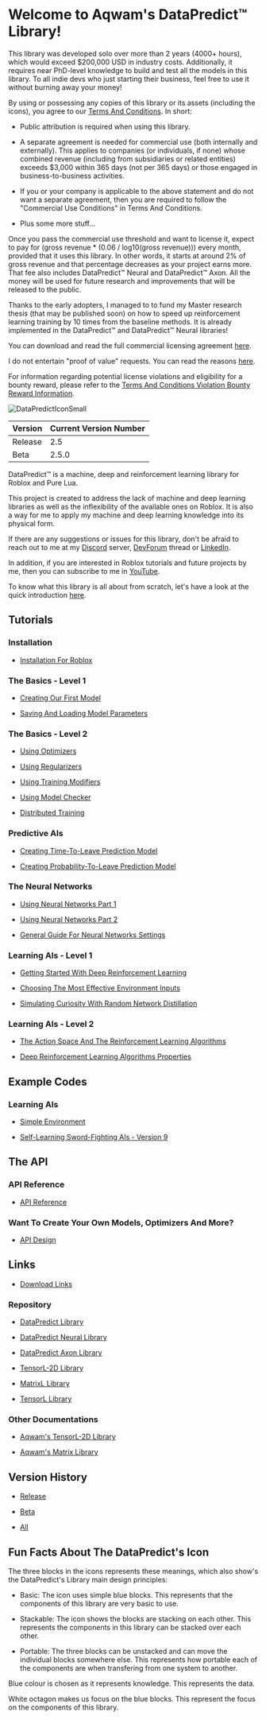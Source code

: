 # Welcome to Aqwam's DataPredict™ Library!

This library was developed solo over more than 2 years (4000+ hours), which would exceed $200,000 USD in industry costs. Additionally, it requires near PhD-level knowledge to build and test all the models in this library. To all indie devs who just starting their business, feel free to use it without burning away your money!

By using or possessing any copies of this library or its assets (including the icons), you agree to our [Terms And Conditions](TermsAndConditions.md). In short:

* Public attribution is required when using this library.

* A separate agreement is needed for commercial use (both internally and externally). This applies to companies (or individuals, if none) whose combined revenue (including from subsidiaries or related entities) exceeds $3,000 within 365 days (not per 365 days) or those engaged in business-to-business activities.

* If you or your company is applicable to the above statement and do not want a separate agreement, then you are required to follow the "Commercial Use Conditions" in Terms And Conditions.

* Plus some more stuff...

Once you pass the commercial use threshold and want to license it, expect to pay for (gross revenue * (0.06 / log10(gross revenue))) every month, provided that it uses this library. In other words, it starts at around 2% of gross revenue and that percentage decreases as your project earns more. That fee also includes DataPredict™ Neural and DataPredict™ Axon. All the money will be used for future research and improvements that will be released to the public.

Thanks to the early adopters, I managed to to fund my Master research thesis (that may be published soon) on how to speed up reinforcement learning training by 10 times from the baseline methods. It is already implemented in the DataPredict™ and DataPredict™ Neural libraries!

You can download and read the full commercial licensing agreement [here](https://github.com/AqwamCreates/DataPredict/blob/main/docs/DataPredict%20Libraries%20Licensing%20Agreement.docx).

I do not entertain "proof of value" requests. You can read the reasons [here](WhyIDoNotEntertainProofOfValueRequests.md).

For information regarding potential license violations and eligibility for a bounty reward, please refer to the [Terms And Conditions Violation Bounty Reward Information](TermsAndConditionsViolationBountyRewardInformation.md).

![DataPredictIconSmall](https://github.com/AqwamCreates/DataPredict/assets/67371914/1122cce4-747b-4054-88f0-2685414b0d73)

| Version | Current Version Number |
|---------|------------------------|
| Release | 2.5                    |
| Beta    | 2.5.0                  |          

DataPredict™ is a machine, deep and reinforcement learning library for Roblox and Pure Lua.

This project is created to address the lack of machine and deep learning libraries as well as the inflexibility of the available ones on Roblox. It is also a way for me to apply my machine and deep learning knowledge into its physical form.

If there are any suggestions or issues for this library, don't be afraid to reach out to me at my [Discord](https://discord.gg/BAZsynkede) server, [DevForum](https://devforum.roblox.com/t/beta-mdll-machine-and-deep-learning-library-includes-optimizers-retrainable-models-and-more/2196446?u=myoriginsworkshop) thread or [LinkedIn](https://www.linkedin.com/in/aqwam-harish-aiman/).

In addition, if you are interested in Roblox tutorials and future projects by me, then you can subscribe to me in [YouTube](https://www.youtube.com/channel/UCUrwoxv5dufEmbGsxyEUPZw).

To know what this library is all about from scratch, let's have a look at the quick introduction [here](QuickIntroduction.md).

## Tutorials

### Installation

* [Installation For Roblox](Tutorials/InstallationForRoblox.md)

### The Basics - Level 1

* [Creating Our First Model](Tutorials/CreatingOurFirstModel.md)

* [Saving And Loading Model Parameters](Tutorials/SavingAndLoadingModelParameters.md)

### The Basics - Level 2

* [Using Optimizers](Tutorials/UsingOptimizers.md)

* [Using Regularizers](Tutorials/UsingRegularizers.md)

* [Using Training Modifiers](Tutorials/UsingTrainingModifiers.md)

* [Using Model Checker](Tutorials/UsingModelChecker.md)

* [Distributed Training](Tutorials/DistributedTraining.md)

### Predictive AIs

* [Creating Time-To-Leave Prediction Model](Tutorials/CreatingTimeToLeavePredictionModel.md)

* [Creating Probability-To-Leave Prediction Model](Tutorials/CreatingProbabilityToLeavePredictionModel.md)

### The Neural Networks

* [Using Neural Networks Part 1](Tutorials/UsingNeuralNetworksPart1.md)

* [Using Neural Networks Part 2](Tutorials/UsingNeuralNetworksPart2.md)

* [General Guide For Neural Networks Settings](Tutorials/GeneralGuideForNeuralNetworksSettings.md)

### Learning AIs - Level 1

* [Getting Started With Deep Reinforcement Learning](Tutorials/GettingStartedWithDeepReinforcementLearning.md)

* [Choosing The Most Effective Environment Inputs](Tutorials/ChoosingTheMostEffectiveEnvironmentInputs.md)

* [Simulating Curiosity With Random Network Distillation](Tutorials/SimulatingCuriosityWithRandomNetworkDistillation.md)

### Learning AIs - Level 2

* [The Action Space And The Reinforcement Learning Algorithms](Tutorials/TheActionSpaceAndTheReinforcementLearningAlgorithms.md)

* [Deep Reinforcement Learning Algorithms Properties](Tutorials/DeepReinforcementLearningAlgorithmsProperties.md)

## Example Codes

### Learning AIs

* [Simple Environment](https://github.com/AqwamCreates/DataPredict-Tutorials-Source-Codes/tree/main/How%20To%20Create%20Neural%20Networks%20With%20Reinforcement%20Learning%20For%20Roblox)

* [Self-Learning Sword-Fighting AIs - Version 9](https://github.com/AqwamCreates/DataPredict-Tutorials-Source-Codes/tree/main/Self-Learning%20Sword-Fighting%20AIs%20Version%209)

## The API

### API Reference

* [API Reference](API.md)

### Want To Create Your Own Models, Optimizers And More?

* [API Design](APIDesign.md)

## Links

* [Download Links](DownloadLinks.md)

### Repository

* [DataPredict Library](https://github.com/AqwamCreates/DataPredict)

* [DataPredict Neural Library](https://github.com/AqwamCreates/DataPredict-Neural)

* [DataPredict Axon Library](https://github.com/AqwamCreates/DataPredict-Axon)

* [TensorL-2D Library](https://github.com/AqwamCreates/TensorL-2D)

* [MatrixL Library](https://github.com/AqwamCreates/MatrixL)

* [TensorL Library](https://github.com/AqwamCreates/TensorL)

### Other Documentations

* [Aqwam's TensorL-2D Library](https://aqwamcreates.github.io/TensorL-2D/)

* [Aqwam's Matrix Library](https://aqwamcreates.github.io/MatrixL/)

## Version History

* [Release](VersionHistory/ReleaseVersionHistory.md)

* [Beta](VersionHistory/BetaVersionHistory.md)

* [All](VersionHistory/AllVersionsHistory.md)

## Fun Facts About The DataPredict's Icon

The three blocks in the icons represents these meanings, which also show's the DataPredict's Library main design principles:

 * Basic: The icon uses simple blue blocks. This represents that the components of this library are very basic to use.

 * Stackable: The icon shows the blocks are stacking on each other. This represents the components in this library can be stacked over each other.

 * Portable: The three blocks can be unstacked and can move the individual blocks somewhere else. This represents how portable each of the components are when transfering from one system to another.

 Blue colour is chosen as it represents knowledge. This represents the data.

White octagon makes us focus on the blue blocks. This represent the focus on the components of this library.
